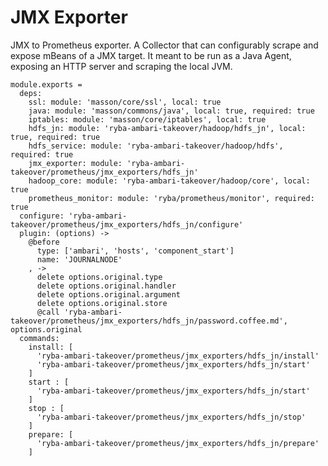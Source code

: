 
# JMX Exporter

JMX to Prometheus exporter.
A Collector that can configurably scrape and expose mBeans of a JMX target. 
It meant to be run as a Java Agent, exposing an HTTP server and scraping the local JVM.

    module.exports =
      deps:
        ssl: module: 'masson/core/ssl', local: true
        java: module: 'masson/commons/java', local: true, required: true
        iptables: module: 'masson/core/iptables', local: true
        hdfs_jn: module: 'ryba-ambari-takeover/hadoop/hdfs_jn', local: true, required: true
        hdfs_service: module: 'ryba-ambari-takeover/hadoop/hdfs', required: true
        jmx_exporter: module: 'ryba-ambari-takeover/prometheus/jmx_exporters/hdfs_jn'
        hadoop_core: module: 'ryba-ambari-takeover/hadoop/core', local: true
        prometheus_monitor: module: 'ryba/prometheus/monitor', required: true
      configure: 'ryba-ambari-takeover/prometheus/jmx_exporters/hdfs_jn/configure'
      plugin: (options) ->
        @before
          type: ['ambari', 'hosts', 'component_start']
          name: 'JOURNALNODE'
        , ->
          delete options.original.type
          delete options.original.handler
          delete options.original.argument
          delete options.original.store
          @call 'ryba-ambari-takeover/prometheus/jmx_exporters/hdfs_jn/password.coffee.md', options.original
      commands:
        install: [
          'ryba-ambari-takeover/prometheus/jmx_exporters/hdfs_jn/install'
          'ryba-ambari-takeover/prometheus/jmx_exporters/hdfs_jn/start'
        ]
        start : [
          'ryba-ambari-takeover/prometheus/jmx_exporters/hdfs_jn/start'
        ]
        stop : [
          'ryba-ambari-takeover/prometheus/jmx_exporters/hdfs_jn/stop'
        ]
        prepare: [
          'ryba-ambari-takeover/prometheus/jmx_exporters/hdfs_jn/prepare'
        ]
